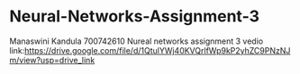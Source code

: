 # Neural-Networks-Assignment-3
Manaswini Kandula
700742610
Nureal networks assignment 3 vedio link:https://drive.google.com/file/d/1QtulYWj40KVQrlfWp9kP2yhZC9PNzNJm/view?usp=drive_link
